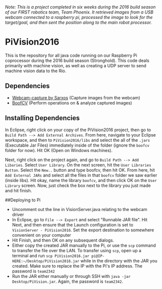 *Note: This is a project completed in six weeks during the 2016 build season of our FIRST robotics team, Team Phoenix. It retrieved images from a USB webcam connected to a raspberry pi, processed the image to look for the target/goal, and then sent the position along to the main robot processor.*

# PiVision2016

This is the repository for all java code running on our Raspberry Pi coprocessor during the 2016 build season (Stronghold). This code deals primarily with machine vision, as well as creating a UDP server to send machine vision data to the Rio.

## Dependencies

* [Webcam-capture by Sarxos](https://github.com/sarxos/webcam-capture) (Capture images from the webcam)
* [BoofCV](http://boofcv.org) (Perform operations on & analyze captured images)

## Installing Dependencies

In Eclipse, right click on your copy of the PiVision2016 project, then go to `Build Path --> Add External Archives`. From here, navigate to your Eclipse workspace, and then to `PiVision2016/libs` and select the all of the `.jars` (Executable Jar Files) immediately inside of the folder (ignore the `boofcv` folder for now). Hit OK (Open on Windows machines).

Next, right click on the project again, and go to `Build Path --> Add Libaries`. Select `User Library`. On the next screen, hit the `User Libraries Button`. Select the `New..` button and type boofcv, then hit OK. From here, hit `Add External JARs` and select all the files in that `boofcv` folder we saw earlier (inside libs). Hit okay, name the library `boofcv`, and then click OK on the `User Library` screen. Now, just check the box next to the library you just made and hit finish.

##Deploying to Pi

* Uncomment out the line in VisionServer.java relating to the webcam driver
* In Eclipse, go to `File --> Export` and select "Runnable JAR file". Hit Next, and then ensure that the Launch configuration is set to `VisionServer - PiVision2016`. Set the export destination to somewhere convenient on your computer
* Hit Finish, and then OK on any subsequent dialogs.
* Either copy the created JAR manually to the Pi, or use the `scp` command to transfer the file over the LAN. To transfer using `scp`, open up a terminal and run `scp PiVision2016.jar pi@IP-HERE:~/Desktop/PiVision2016.jar` while in the directory with the JAR you created. Make sure to replace the IP with the Pi's IP address. The password is `team2342`
* Run the JAR either manually or through SSH with `java -jar Desktop/PiVision.jar`. Again, the password is `team2342`.
